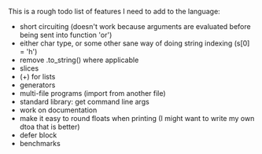 
This is a rough todo list of features I need to add to the language:

* short circuiting (doesn't work because arguments are evaluated before being sent into function 'or')
* either char type, or some other sane way of doing string indexing (s[0] = 'h')
* remove .to_string() where applicable
* slices
* (+) for lists
* generators
* multi-file programs (import from another file)
* standard library: get command line args
* work on documentation
* make it easy to round floats when printing (I might want to write my own dtoa that is better)
* defer block
* benchmarks
